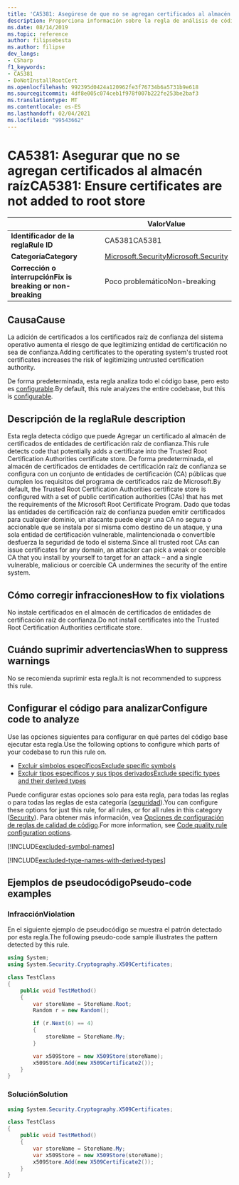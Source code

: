 ```yaml
---
title: 'CA5381: Asegúrese de que no se agregan certificados al almacén raíz (análisis de código)'
description: Proporciona información sobre la regla de análisis de código CA5381, incluidas las causas, cómo corregir las infracciones y cuándo suprimirlas.
ms.date: 08/14/2019
ms.topic: reference
author: filipsebesta
ms.author: filipse
dev_langs:
- CSharp
f1_keywords:
- CA5381
- DoNotInstallRootCert
ms.openlocfilehash: 992395d0424a120962fe3f76734b6a5731b9e618
ms.sourcegitcommit: 4df8e005c074ceb1f978f007b222fe253be2baf3
ms.translationtype: MT
ms.contentlocale: es-ES
ms.lasthandoff: 02/04/2021
ms.locfileid: "99543662"
---
```

# <a name="ca5381-ensure-certificates-are-not-added-to-root-store"></a><span data-ttu-id="0a5a0-103">CA5381: Asegurar que no se agregan certificados al almacén raíz</span><span class="sxs-lookup"><span data-stu-id="0a5a0-103">CA5381: Ensure certificates are not added to root store</span></span>

| | <span data-ttu-id="0a5a0-104">Valor</span><span class="sxs-lookup"><span data-stu-id="0a5a0-104">Value</span></span> |
|-|-|
| <span data-ttu-id="0a5a0-105">**Identificador de la regla**</span><span class="sxs-lookup"><span data-stu-id="0a5a0-105">**Rule ID**</span></span> |<span data-ttu-id="0a5a0-106">CA5381</span><span class="sxs-lookup"><span data-stu-id="0a5a0-106">CA5381</span></span>|
| <span data-ttu-id="0a5a0-107">**Categoría**</span><span class="sxs-lookup"><span data-stu-id="0a5a0-107">**Category**</span></span> |[<span data-ttu-id="0a5a0-108">Microsoft.Security</span><span class="sxs-lookup"><span data-stu-id="0a5a0-108">Microsoft.Security</span></span>](security-warnings.md)|
| <span data-ttu-id="0a5a0-109">**Corrección o interrupción**</span><span class="sxs-lookup"><span data-stu-id="0a5a0-109">**Fix is breaking or non-breaking**</span></span> |<span data-ttu-id="0a5a0-110">Poco problemático</span><span class="sxs-lookup"><span data-stu-id="0a5a0-110">Non-breaking</span></span>|

## <a name="cause"></a><span data-ttu-id="0a5a0-111">Causa</span><span class="sxs-lookup"><span data-stu-id="0a5a0-111">Cause</span></span>

<span data-ttu-id="0a5a0-112">La adición de certificados a los certificados raíz de confianza del sistema operativo aumenta el riesgo de que legitimizing entidad de certificación no sea de confianza.</span><span class="sxs-lookup"><span data-stu-id="0a5a0-112">Adding certificates to the operating system's trusted root certificates increases the risk of legitimizing untrusted certification authority.</span></span>

<span data-ttu-id="0a5a0-113">De forma predeterminada, esta regla analiza todo el código base, pero esto es [configurable](#configure-code-to-analyze).</span><span class="sxs-lookup"><span data-stu-id="0a5a0-113">By default, this rule analyzes the entire codebase, but this is [configurable](#configure-code-to-analyze).</span></span>

## <a name="rule-description"></a><span data-ttu-id="0a5a0-114">Descripción de la regla</span><span class="sxs-lookup"><span data-stu-id="0a5a0-114">Rule description</span></span>

<span data-ttu-id="0a5a0-115">Esta regla detecta código que puede Agregar un certificado al almacén de certificados de entidades de certificación raíz de confianza.</span><span class="sxs-lookup"><span data-stu-id="0a5a0-115">This rule detects code that potentially adds a certificate into the Trusted Root Certification Authorities certificate store.</span></span> <span data-ttu-id="0a5a0-116">De forma predeterminada, el almacén de certificados de entidades de certificación raíz de confianza se configura con un conjunto de entidades de certificación (CA) públicas que cumplen los requisitos del programa de certificados raíz de Microsoft.</span><span class="sxs-lookup"><span data-stu-id="0a5a0-116">By default, the Trusted Root Certification Authorities certificate store is configured with a set of public certification authorities (CAs) that has met the requirements of the Microsoft Root Certificate Program.</span></span> <span data-ttu-id="0a5a0-117">Dado que todas las entidades de certificación raíz de confianza pueden emitir certificados para cualquier dominio, un atacante puede elegir una CA no segura o accionable que se instala por sí misma como destino de un ataque, y una sola entidad de certificación vulnerable, malintencionada o convertible desfuerza la seguridad de todo el sistema.</span><span class="sxs-lookup"><span data-stu-id="0a5a0-117">Since all trusted root CAs can issue certificates for any domain, an attacker can pick a weak or coercible CA that you install by yourself to target for an attack – and a single vulnerable, malicious or coercible CA undermines the security of the entire system.</span></span>

## <a name="how-to-fix-violations"></a><span data-ttu-id="0a5a0-118">Cómo corregir infracciones</span><span class="sxs-lookup"><span data-stu-id="0a5a0-118">How to fix violations</span></span>

<span data-ttu-id="0a5a0-119">No instale certificados en el almacén de certificados de entidades de certificación raíz de confianza.</span><span class="sxs-lookup"><span data-stu-id="0a5a0-119">Do not install certificates into the Trusted Root Certification Authorities certificate store.</span></span>

## <a name="when-to-suppress-warnings"></a><span data-ttu-id="0a5a0-120">Cuándo suprimir advertencias</span><span class="sxs-lookup"><span data-stu-id="0a5a0-120">When to suppress warnings</span></span>

<span data-ttu-id="0a5a0-121">No se recomienda suprimir esta regla.</span><span class="sxs-lookup"><span data-stu-id="0a5a0-121">It is not recommended to suppress this rule.</span></span>

## <a name="configure-code-to-analyze"></a><span data-ttu-id="0a5a0-122">Configurar el código para analizar</span><span class="sxs-lookup"><span data-stu-id="0a5a0-122">Configure code to analyze</span></span>

<span data-ttu-id="0a5a0-123">Use las opciones siguientes para configurar en qué partes del código base ejecutar esta regla.</span><span class="sxs-lookup"><span data-stu-id="0a5a0-123">Use the following options to configure which parts of your codebase to run this rule on.</span></span>

- [<span data-ttu-id="0a5a0-124">Excluir símbolos específicos</span><span class="sxs-lookup"><span data-stu-id="0a5a0-124">Exclude specific symbols</span></span>](#exclude-specific-symbols)
- [<span data-ttu-id="0a5a0-125">Excluir tipos específicos y sus tipos derivados</span><span class="sxs-lookup"><span data-stu-id="0a5a0-125">Exclude specific types and their derived types</span></span>](#exclude-specific-types-and-their-derived-types)

<span data-ttu-id="0a5a0-126">Puede configurar estas opciones solo para esta regla, para todas las reglas o para todas las reglas de esta categoría ([seguridad](security-warnings.md)).</span><span class="sxs-lookup"><span data-stu-id="0a5a0-126">You can configure these options for just this rule, for all rules, or for all rules in this category ([Security](security-warnings.md)).</span></span> <span data-ttu-id="0a5a0-127">Para obtener más información, vea [Opciones de configuración de reglas de calidad de código](../code-quality-rule-options.md).</span><span class="sxs-lookup"><span data-stu-id="0a5a0-127">For more information, see [Code quality rule configuration options](../code-quality-rule-options.md).</span></span>

[!INCLUDE[excluded-symbol-names](~/includes/code-analysis/excluded-symbol-names.md)]

[!INCLUDE[excluded-type-names-with-derived-types](~/includes/code-analysis/excluded-type-names-with-derived-types.md)]

## <a name="pseudo-code-examples"></a><span data-ttu-id="0a5a0-128">Ejemplos de pseudocódigo</span><span class="sxs-lookup"><span data-stu-id="0a5a0-128">Pseudo-code examples</span></span>

### <a name="violation"></a><span data-ttu-id="0a5a0-129">Infracción</span><span class="sxs-lookup"><span data-stu-id="0a5a0-129">Violation</span></span>

<span data-ttu-id="0a5a0-130">En el siguiente ejemplo de pseudocódigo se muestra el patrón detectado por esta regla.</span><span class="sxs-lookup"><span data-stu-id="0a5a0-130">The following pseudo-code sample illustrates the pattern detected by this rule.</span></span>

```csharp
using System;
using System.Security.Cryptography.X509Certificates;

class TestClass
{
    public void TestMethod()
    {
        var storeName = StoreName.Root;
        Random r = new Random();

        if (r.Next(6) == 4)
        {
            storeName = StoreName.My;
        }

        var x509Store = new X509Store(storeName);
        x509Store.Add(new X509Certificate2());
    }
}
```

### <a name="solution"></a><span data-ttu-id="0a5a0-131">Solución</span><span class="sxs-lookup"><span data-stu-id="0a5a0-131">Solution</span></span>

```csharp
using System.Security.Cryptography.X509Certificates;

class TestClass
{
    public void TestMethod()
    {
        var storeName = StoreName.My;
        var x509Store = new X509Store(storeName);
        x509Store.Add(new X509Certificate2());
    }
}
```
